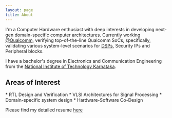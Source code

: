 ```yaml
---
layout: page
title: About
---
```


I'm a Computer Hardware enthusiast with deep interests in developing next-gen domain-specific computer architectures. Currently working [@Qualcomm](https://twitter.com/qualcomm_in?ref_src=twsrc%5Egoogle%7Ctwcamp%5Eserp%7Ctwgr%5Eauthor), verifying top-of-the-line Qualcomm SoCs, specifically, validating various system-level scenarios for [DSPs](https://developer.qualcomm.com/software/hexagon-dsp-sdk/dsp-processor), Security IPs and Peripheral blocks.

I have a bachelor's degree in Electronics and Communication Engineering from the [National Institute of Technology Karnataka](https://www.nitk.ac.in/). 

<h2>Areas of Interest</h2>
* RTL Design and Verification 
* VLSI Architectures for Signal Processing
* Domain-specific system design 
* Hardware-Software Co-Design

<p>
Please find my detailed resume <a href="{{ site.baseurl }}docs/Resume.pdf" target="_blank">here</a>
</p>
